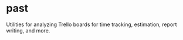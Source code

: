 # past

Utilities for analyzing Trello boards for time tracking, estimation, report writing, and more.
